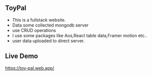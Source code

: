 ## ToyPal

- This is a fullstack website.
- Data some collected mongodb server
- use CRUD operations
- I use some packages like Aos,React table data,Framer motion etc..
- user data uploaded to direct server.

## Live Demo

https://toy-pal.web.app/

